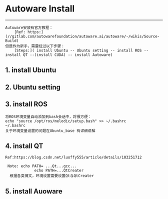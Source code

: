 # Autoware Install
---
```
Autoware安装有官方教程：
    [Ref: https:](//gitlab.com/autowarefoundation/autoware.ai/autoware/-/wikis/Source-Build)
但是作为新手，需要经过以下步骤：
    [Steps:]( install Ubuntu -- Ubuntu setting -- install ROS -- install QT --(install CUDA) -- install Autoware)
```
## 1. install Ubuntu

## 2. Ubuntu setting
## 3. install ROS
```
将ROS环境变量自动添加到bash会话中，将很方便：
echo "source /opt/ros/melodic/setup.bash" >> ~/.bashrc
~/.bashrc
关于环境变量设置的问题在Ubuntu_base 有详细讲解
```
## 4. install QT
    Ref:https://blog.csdn.net/luoffy555/article/details/103251712
     
     Note: echo PATH= ...Qt...gcc...
                 echo PATH=...QtCreater
      根据各类博文，环境设置需要设置Qt与QtCreater
## 5. install Auoware


```



```

